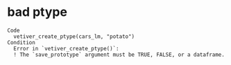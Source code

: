 # bad ptype

    Code
      vetiver_create_ptype(cars_lm, "potato")
    Condition
      Error in `vetiver_create_ptype()`:
      ! The `save_prototype` argument must be TRUE, FALSE, or a dataframe.


